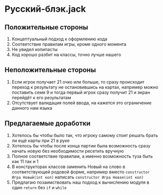# Русский-блэк.jack
## Положительные стороны
1) Концептуальный подход к оформлению кода
2) Соответствие правилам игры, кроме одного момента
3) Не увидел копипасты
4) Код хорошо разбит на классы, точно лучше нашего

## Неположительные стороны
1) Если игрок получает 21 очко или больше, то сразу происходит переход к результату не остановившись на картах, например можно поставить семя 9 и тогда первый игрок сразу получит 21 и экран перейдёт к его результатам
2) Отсутствует валидация полей ввода, на кажется это ограничение данного нам языка

## Предлагаемые доработки
1) Хотелось бы чтобы было так, что игроку самому стоит решать брать ли ещё карты при 21 в руке
2) Хотелось бы чтобы после конца партии была возможность сразу начать новую без необходимости ресетить вручную
3) Полное соответствие правилам, а именно возможность туза быть как 11 так и 1
4) В конструкторах классов заменить Новый на слово в соответствующей родовой форме, например вместо `constructor Игра Новый(int кол)` написать `constructor Игра Новая(int кол)`
5) Предлагаю позаимствовать наш подход к вычислению модуля в один `return` без `if` и `while`